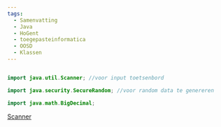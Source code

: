 ```yaml
---
tags:
  - Samenvatting
  - Java
  - HoGent
  - toegepasteinformatica
  - OOSD
  - Klassen
---
```

```java

import java.util.Scanner; //voor input toetsenbord

import java.security.SecureRandom; //voor random data te genereren

import java.math.BigDecimal;

```

[Scanner](./Scanner.md)

